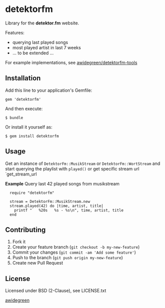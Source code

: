 # detektorfm

Library for the **detektor.fm** website.

Features:

* querying last played songs 
* most played artist in last 7 weeks
* ... to be extended ... 

For example implementations, see [awidegreen/detektorfm-tools](https://github.com/awidegreen/detektorfm-tools)

## Installation

Add this line to your application's Gemfile:

    gem 'detektorfm'

And then execute:

    $ bundle

Or install it yourself as:

    $ gem install detektorfm

## Usage

Get an instance of  `DetektorFm::MusikStream` or `DetektorFm::WortStream` and 
start querying the playlist with `played()` or get specific stream url
`get_stream_url

**Example** Query last 42 played songs from musikstream
```
  require "detektorfm"
  
  stream = DetektorFm::MusikStream.new
  stream.played(42) do |time, artist, title|
    printf "   %20s   %s - %s\n", time, artist, title
  end
```


## Contributing

1. Fork it
2. Create your feature branch (`git checkout -b my-new-feature`)
3. Commit your changes (`git commit -am 'Add some feature'`)
4. Push to the branch (`git push origin my-new-feature`)
5. Create new Pull Request

## License                                                            
Licensed under BSD (2-Clause), see LICENSE.txt



[awidegreen](http://github.com/awidegreen)
